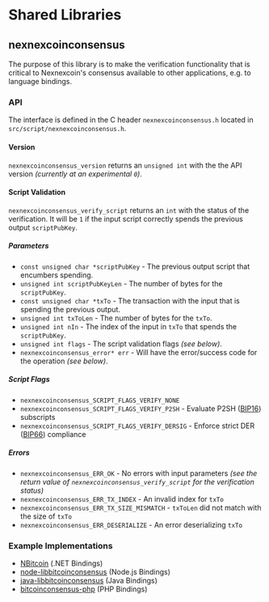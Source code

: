 Shared Libraries
================

## nexnexcoinconsensus

The purpose of this library is to make the verification functionality that is critical to Nexnexcoin's consensus available to other applications, e.g. to language bindings.

### API

The interface is defined in the C header `nexnexcoinconsensus.h` located in  `src/script/nexnexcoinconsensus.h`.

#### Version

`nexnexcoinconsensus_version` returns an `unsigned int` with the the API version *(currently at an experimental `0`)*.

#### Script Validation

`nexnexcoinconsensus_verify_script` returns an `int` with the status of the verification. It will be `1` if the input script correctly spends the previous output `scriptPubKey`.

##### Parameters
- `const unsigned char *scriptPubKey` - The previous output script that encumbers spending.
- `unsigned int scriptPubKeyLen` - The number of bytes for the `scriptPubKey`.
- `const unsigned char *txTo` - The transaction with the input that is spending the previous output.
- `unsigned int txToLen` - The number of bytes for the `txTo`.
- `unsigned int nIn` - The index of the input in `txTo` that spends the `scriptPubKey`.
- `unsigned int flags` - The script validation flags *(see below)*.
- `nexnexcoinconsensus_error* err` - Will have the error/success code for the operation *(see below)*.

##### Script Flags
- `nexnexcoinconsensus_SCRIPT_FLAGS_VERIFY_NONE`
- `nexnexcoinconsensus_SCRIPT_FLAGS_VERIFY_P2SH` - Evaluate P2SH ([BIP16](https://github.com/bitcoin/bips/blob/master/bip-0016.mediawiki)) subscripts
- `nexnexcoinconsensus_SCRIPT_FLAGS_VERIFY_DERSIG` - Enforce strict DER ([BIP66](https://github.com/bitcoin/bips/blob/master/bip-0066.mediawiki)) compliance

##### Errors
- `nexnexcoinconsensus_ERR_OK` - No errors with input parameters *(see the return value of `nexnexcoinconsensus_verify_script` for the verification status)*
- `nexnexcoinconsensus_ERR_TX_INDEX` - An invalid index for `txTo`
- `nexnexcoinconsensus_ERR_TX_SIZE_MISMATCH` - `txToLen` did not match with the size of `txTo`
- `nexnexcoinconsensus_ERR_DESERIALIZE` - An error deserializing `txTo`

### Example Implementations
- [NBitcoin](https://github.com/NicolasDorier/NBitcoin/blob/master/NBitcoin/Script.cs#L814) (.NET Bindings)
- [node-libbitcoinconsensus](https://github.com/bitpay/node-libbitcoinconsensus) (Node.js Bindings)
- [java-libbitcoinconsensus](https://github.com/dexX7/java-libbitcoinconsensus) (Java Bindings)
- [bitcoinconsensus-php](https://github.com/Bit-Wasp/bitcoinconsensus-php) (PHP Bindings)
